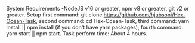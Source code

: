 System Requirements -NodeJS v16 or greater, npm v8 or greater, git v2 or greater.
Setup first command: git clone https://github.com/hjubsoni/Hex-Ocean-Task, second command: cd Hex-Ocean-Task, third command: yarn install || npm install (if you don't have yarn packages), fourth command: yarn start || npm start.
Task perform time: About 4 hours.
